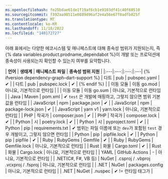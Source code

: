 ```yaml
---
ms.openlocfilehash: fe25bdae61de1f19af6cb1e9103df41c40f60510
ms.sourcegitcommit: f392aa98511e0889d96af2e4a56e67f8adfb025f
ms.translationtype: MT
ms.contentlocale: ko-KR
ms.lasthandoff: 11/18/2022
ms.locfileid: "148172727"
---
```

아래 표에서는 다양한 에코시스템 및 매니페스트에 대해 종속성 범위가 지원되는지, 즉 {% data variables.product.prodname_dependabot %}이 개발 또는 프로덕션에 종속성이 사용되는지 확인할 수 있는지 여부를 요약합니다.

| **언어** |  **생태계** |  **매니페스트 파일** |  **종속성 범위 지원** | |:---|:---:|:---:|:---| {% ifversion dependency-graph-dart-support %} | 다트 | pub | pubspec.yaml |  ✔ | | 다트 | pub | pubspec.lock |  ✔ | {% endif %} | | 이동 모듈 | 이동 go.mod | 아니요, 기본적으로 런타임 | | | 이동 모듈 | 이동 go.sum | 아니요, 기본적으로 런타임 | | Java | Maven | pom.xml | ✔ `test` 은 개발에 매핑하고, 그렇지 않으면 범위 기본값을 런타임 | | JavaScript | npm | package.json | ✔ | | JavaScript | npm | package-lock.json | ✔ | | JavaScript |  yarn v1 | yarn.lock | 아니요, 기본적으로 런타임 | | PHP | 작곡가 | composer.json | ✔ | | PHP | 작곡가 | composer.lock | ✔ | | Python | 시 | poetry.lock | ✔ | | Python | 시 | pyproject.toml | ✔ | | Python | pip | requirements.txt | ✔ 범위는 파일 이름에 또는 `dev`가 포함된 `test` 경우 개발이고, 그렇지 않으면 런타임 | | Python | pip | pipfile.lock | ✔ | | Python | pip | pipfile | ✔ | | Ruby | RubyGems | Gemfile |   ✔ | | Ruby | RubyGems | Gemfile.lock | 아니요, 기본적으로 런타임 | | Rust | 화물 | Cargo.toml | ✔ | | Rust | 화물 | Cargo.lock | 아니요, 기본적으로 런타임 | | YAML | GitHub Actions | - | 아니요, 기본적으로 런타임 | | .NET(C#, F#, VB 등) | NuGet | .csproj / .vbproj .vcxproj / .fsproj | 아니요, 기본적으로 런타임 | | .NET | NuGet | packages.config | 아니요, 기본적으로 런타임 | | .NET | NuGet | .nuspec | ✔ != 런타임 태그가 |
